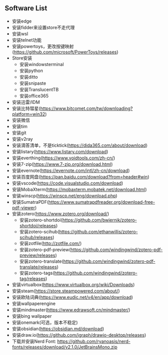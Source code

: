 ## Software List

* 安装edge
* 安装fidder来设置store不走代理
* 安装wsl
* 安装telnet功能
* 安装powertoys，更改按键映射(https://github.com/microsoft/PowerToys/releases)
* Store安装
  * 安装windowsterminal
  * 安装python
  * 安装ditto
  * 安装snipaste
  * 安装TranslucentTB
  * 安装office365
* 安装迅雷/IDM
* 安装比特彗星(https://www.bitcomet.com/tw/downloading?platform=win32)
* 安装微信
* 安装tim
* 安装git
* 安装v2ray
* 安装滴答清单，不是ticktick(https://dida365.com/about/download)
* 安装listary(https://www.listary.com/download)
* 安装everthing(https://www.voidtools.com/zh-cn/)
* 安装7-zip(https://www.7-zip.org/download.html)
* 安装evernote(https://evernote.com/intl/zh-cn/download)
* 安装百度网盘(https://pan.baidu.com/download?from=header#win)
* 安装vscode(https://code.visualstudio.com/download)
* 安装MobaXterm(https://mobaxterm.mobatek.net/download.html)
* 安装winscp(https://winscp.net/eng/download.php)
* 安装SumatraPDF(https://www.sumatrapdfreader.org/download-free-pdf-viewer)
* 安装zotero(https://www.zotero.org/download/)
  * 安装zotero-shortdoi(https://github.com/bwiernik/zotero-shortdoi/releases)
  * 安装zotero-scihub(https://github.com/ethanwillis/zotero-scihub/releases)
  * 安装zotfile(http://zotfile.com/)
  * 安装zotero-pdf-preview(https://github.com/windingwind/zotero-pdf-preview/releases)
  * 安装zotero-translate(https://github.com/windingwind/zotero-pdf-translate/releases)
  * 安装zotero-tags(https://github.com/windingwind/zotero-tag/releases)
* 安装virtualbox(https://www.virtualbox.org/wiki/Downloads)
* 安装steam(https://store.steampowered.com/about/)
* 安装欧陆词典(https://www.eudic.net/v4/en/app/download)
* 安装wallpaperengine
* 安装mindmaster(https://www.edrawsoft.cn/mindmaster/)
* 安装bing wallpaper
* 安装onemark(可选，版本不稳定)
* 安装obsidian(https://obsidian.md/download)
* 安装draw.io(https://github.com/jgraph/drawio-desktop/releases)
* 下载并安装Nerd Font: https://github.com/ryanoasis/nerd-fonts/releases/download/v2.1.0/JetBrainsMono.zip

